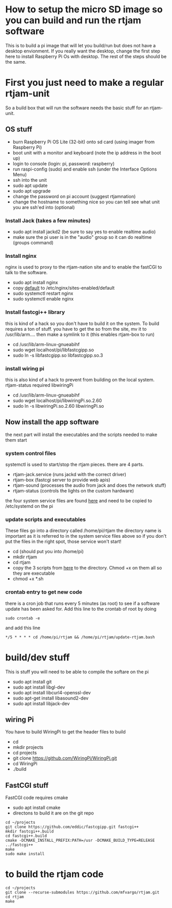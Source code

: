 # How to setup the micro SD image so you can build and run the rtjam software
This is to build a pi image that will let you build/run but does not have a desktop envionment. If
you really want the desktop, change the first step here to install Raspberry Pi Os with desktop.  The 
rest of the steps should be the same.

# First you just need to make a regular rtjam-unit

So a build box that will run the software needs the basic stuff for an rtjam-unit.

## OS stuff
- burn Raspberry Pi OS Lite (32-bit) onto sd card (using imager from Raspberry Pi)
- boot unit with a monitor and keyboard (note the ip address in the boot up)
- login to console (login: pi, password: raspberry)
- run raspi-config (sudo) and enable ssh (under the Interface Options Menu)
- ssh into the unit
- sudo apt update
- sudo apt upgrade
- change the password on pi account (suggest rtjamnation)
- change the hostname to something nice so you can tell see what unit you are ssh'ed into (optional)


### Install Jack (takes a few minutes)

- sudo apt install jackd2  (be sure to say yes to enable realtime audio)
- make sure the pi user is in the "audio" group so it can do realtime (groups command)

### Install nginx
nginx is used to proxy to the rtjam-nation site and to enable the fastCGI to talk to the software.

- sudo apt install nginx
- copy [default](piRoot/etc/nginx/sites-enabled/default) to /etc/nginx/sites-enabled/default
- sudo systemctl restart nginx
- sudo systemctl enable nginx

### Install fastcgi++ library
this is kind of a hack so you don't have to build it on the system.  To build requires a ton of stuff. you have to get the so from the site, mv it to /usr/lib/arm.... then make a symlink to it  (this enables rtjam-box to run)
- cd /usr/lib/arm-linux-gnueabihf
- sudo wget localhost/pi/libfastcgipp.so
- sudo ln -s libfastcgipp.so libfastcgipp.so.3

### install wiring pi
this is also kind of a hack to prevent from building on the local system.  rtjam-status required libwiringPi
- cd /usr/lib/arm-linux-gnueabihf
- sudo wget localhost/pi/libwiringPi.so.2.60
- sudo ln -s libwiringPi.so.2.60 libwiringPi.so

## Now install the app software
the next part will install the executables and the scripts needed to make them start

### system control files
systemctl is used to start/stop the rtjam pieces.  there are 4 parts.
- rtjam-jack.service (runs jackd with the correct driver)
- rtjam-box (fastcgi server to provide web apis)
- rtjam-sound (processes the audio from jack and does the network stuff)
- rtjam-status (controls the lights on the custom hardware)

the four system service files are found [here](piRoot/etc/systemd/system) and need to be copied to /etc/systemd on the pi

### update scripts and executables
These files go into a directory called /home/pi/rtjam the directory name is important as it is referred to in the system service files above so if you don't put the files in the right spot, those service won't start!
- cd (should put you into /home/pi)
- mkdir rtjam
- cd rtjam
- copy the 3 scripts from [here](piRoot/hom/pi/rtjam) to the directory.  Chmod +x on them all so they are executable
- chmod +x *.sh

### crontab entry to get new code

there is a cron job that runs every 5 minutes (as root) to see if a software update has been asked for.  Add this line to the crontab of root by doing

```
sudo crontab -e
```
and add this line
```
*/5 * * * * cd /home/pi/rtjam && /home/pi/rtjam/update-rtjam.bash
```


# build/dev stuff 
This is stuff you will need to be able to compile the softare on the pi

- sudo apt install git
- sudo apt install libgl-dev
- sudo apt install libcurl4-openssl-dev
- sudo apt-get install libasound2-dev
- sudo apt install libjack-dev

## wiring Pi
You have to build WiringPi to get the header files to build
- cd
- mkdir projects
- cd projects
- git clone https://github.com/WiringPi/WiringPi.git
- cd WiringPi
- ./build

## FastCGI stuff
FastCGI code requires cmake
- sudo apt install cmake
- directons to build it are on the git repo
```
cd ~/projects
git clone https://github.com/eddic/fastcgipp.git fastcgi++
mkdir fastcgi++.build
cd fastcgi++.build
cmake -DCMAKE_INSTALL_PREFIX:PATH=/usr -DCMAKE_BUILD_TYPE=RELEASE ../fastcgi++
make
sudo make install
```

# to build the rtjam code
```
cd ~/projects
git clone --recurse-submodules https://github.com/mfvargo/rtjam.git
cd rtjam
make
```